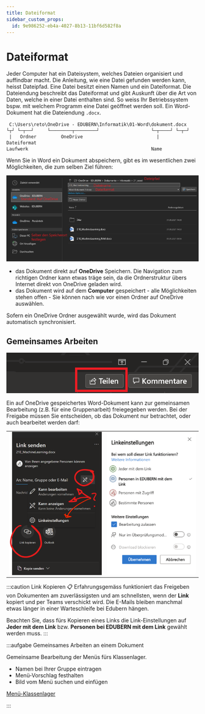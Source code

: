 ```yaml
---
title: Dateiformat
sidebar_custom_props:
  id: 9e986252-eb4a-4027-8b13-11bf6d582f8a
---
```


# Dateiformat

Jeder Computer hat ein Dateisystem, welches Dateien organisiert und auffindbar macht. Die Anleitung, wie eine Datei gefunden werden kann, heisst Dateipfad. Eine Datei besitzt einen Namen und ein Dateiformat. Die Dateiendung beschreibt das Dateiformat und gibt Auskunft über die Art von Daten, welche in einer Datei enthalten sind. So weiss Ihr Betriebssystem bspw. mit welchem Programm eine Datei geöffnet werden soll. Ein Word-Dokument hat die Dateiendung `.docx`.

```
 C:\Users\reto\OneDrive - EDUBERN\Informatik\01-Word\dokument.docx
└┬┘ └─┬──┘     └────────┬────────┘                   └─┬────┘ └─┬─┘
 |   Ordner         OneDrive                           |    Dateiformat
Laufwerk                                             Name
```

Wenn Sie in Word ein Dokument abspeichern, gibt es im wesentlichen zwei Möglichkeiten, die zum selben Ziel führen:

![](images/save-dialog-word.png)

- das Dokument direkt auf **OneDrive** Speichern. Die Navigation zum richtigen Ordner kann etwas träge sein, da die Ordnerstruktur übers Internet direkt von OneDrive geladen wird.
- das Dokument wird auf dem **Computer** gespeichert - alle Möglichkeiten stehen offen - Sie können nach wie vor einen Ordner auf OneDrive auswählen.

Sofern ein OneDrive Ordner ausgewählt wurde, wird das Dokument automatisch synchronisiert.

## Gemeinsames Arbeiten

<div style={{width: '200px'}}>

![](images/share.png)

</div>

Ein auf OneDrive gespeichertes Word-Dokument kann zur gemeinsamen Bearbeitung (z.B. für eine Gruppenarbeit) freiegegeben werden. Bei der Freigabe müssen Sie entscheiden, ob das Dokument nur betrachtet, oder auch bearbeitet werden darf:

<div className="no-table-header small-m">

|                             |                                |
| :-------------------------- | :----------------------------- |
| ![](images/doc-sharing.png) | ![](images/word-share-doc.png) |

</div>

:::caution Link Kopieren 📋
Erfahrungsgemäss funktioniert das Freigeben von Dokumenten am zuverlässigsten und am schnellsten, wenn der **Link** kopiert und per Teams verschickt wird. Die E-Mails bleiben manchmal etwas länger in einer Warteschleife bei Edubern hängen.

Beachten Sie, dass fürs Kopieren eines Links die Link-Einstellungen auf **Jeder mit dem Link** bzw. **Personen bei EDUBERN mit dem Link** gewählt werden muss.
:::

:::aufgabe Gemeinsames Arbeiten an einem Dokument

Gemeinsame Bearbeitung der Menüs fürs Klassenlager.

- Namen bei Ihrer Gruppe eintragen
- Menü-Vorschlag festhalten
- Bild vom Menü suchen und einfügen

[Menü-Klassenlager](https://erzbe-my.sharepoint.com/:w:/g/personal/balthasar_hofer_gbsl_ch/EZSz1D2J68pMuB_QaFrn83QBPHt7eDNtP8G5Vv7OppPUig?e=oBHa2n)

:::

